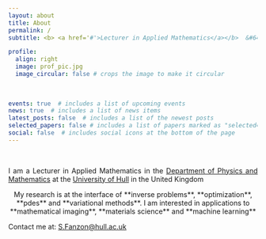 ```yaml
---
layout: about
title: About
permalink: /
subtitle: <b> <a href='#'>Lecturer in Applied Mathematics</a></b>  &#64;   <b><a href='https://www.hull.ac.uk'>Hull University</a></b>

profile:
  align: right
  image: prof_pic.jpg
  image_circular: false # crops the image to make it circular
  
    
    
events: true  # includes a list of upcoming events    
news: true  # includes a list of news items
latest_posts: false  # includes a list of the newest posts
selected_papers: false # includes a list of papers marked as "selected={true}"
social: false  # includes social icons at the bottom of the page
---
```


&nbsp;

<p style="text-align: justify;">
I am a Lecturer in Applied Mathematics in the <a href='https://www.hull.ac.uk/faculties/departments/department-of-physics-and-mathematics'>Department of Physics and Mathematics</a> at the <a href='https://www.hull.ac.uk'>University of Hull</a> in the United Kingdom
</p>

<p style="text-align: center;">
My research is at the interface of **inverse problems**, **optimization**, **pdes** and **variational methods**. I am interested in applications to **mathematical imaging**, **materials science** and **machine learning**
</p>


<p style="text-align: justify;">
Contact me at: <a href = "mailto: S.Fanzon@hull.ac.uk">S.Fanzon@hull.ac.uk</a>
</p>


